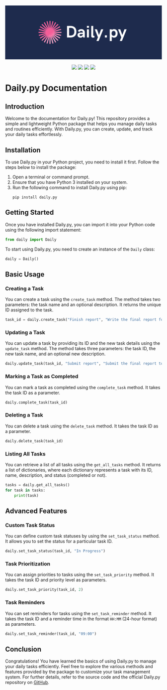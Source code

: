 ![Header](banner.png)
<p align="center">
  <img src="https://img.shields.io/aur/last-modified/google-chrome" />
  <img src="https://img.shields.io/amo/stars/dustman" />
  <img src="https://img.shields.io/github/stars/Chamepp/Daily.py?style=social" />
  <img src="https://img.shields.io/amo/users/dustman" />
</p>


# Daily.py Documentation

## Introduction
Welcome to the documentation for Daily.py! This repository provides a simple and lightweight Python package that helps you manage daily tasks and routines efficiently. With Daily.py, you can create, update, and track your daily tasks effortlessly.

## Installation
To use Daily.py in your Python project, you need to install it first. Follow the steps below to install the package:

1. Open a terminal or command prompt.
2. Ensure that you have Python 3 installed on your system.
3. Run the following command to install Daily.py using pip:
   ```
   pip install daily.py
   ```

## Getting Started
Once you have installed Daily.py, you can import it into your Python code using the following import statement:

```python
from daily import Daily
```

To start using Daily.py, you need to create an instance of the `Daily` class:

```python
daily = Daily()
```

## Basic Usage

### Creating a Task
You can create a task using the `create_task` method. The method takes two parameters: the task name and an optional description. It returns the unique ID assigned to the task.

```python
task_id = daily.create_task("Finish report", "Write the final report for the project")
```

### Updating a Task
You can update a task by providing its ID and the new task details using the `update_task` method. The method takes three parameters: the task ID, the new task name, and an optional new description.

```python
daily.update_task(task_id, "Submit report", "Submit the final report to the supervisor")
```

### Marking a Task as Completed
You can mark a task as completed using the `complete_task` method. It takes the task ID as a parameter.

```python
daily.complete_task(task_id)
```

### Deleting a Task
You can delete a task using the `delete_task` method. It takes the task ID as a parameter.

```python
daily.delete_task(task_id)
```

### Listing All Tasks
You can retrieve a list of all tasks using the `get_all_tasks` method. It returns a list of dictionaries, where each dictionary represents a task with its ID, name, description, and status (completed or not).

```python
tasks = daily.get_all_tasks()
for task in tasks:
    print(task)
```

## Advanced Features

### Custom Task Status
You can define custom task statuses by using the `set_task_status` method. It allows you to set the status for a particular task ID.

```python
daily.set_task_status(task_id, "In Progress")
```

### Task Prioritization
You can assign priorities to tasks using the `set_task_priority` method. It takes the task ID and priority level as parameters.

```python
daily.set_task_priority(task_id, 2)
```

### Task Reminders
You can set reminders for tasks using the `set_task_reminder` method. It takes the task ID and a reminder time in the format `HH:MM` (24-hour format) as parameters.

```python
daily.set_task_reminder(task_id, "09:00")
```

## Conclusion
Congratulations! You have learned the basics of using Daily.py to manage your daily tasks efficiently. Feel free to explore the various methods and features provided by the package to customize your task management system. For further details, refer to the source code and the official Daily.py repository on [GitHub](https://github.com/Chamepp/Daily.py).
